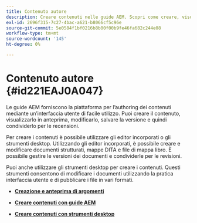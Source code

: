 ```yaml
---
title: Contenuto autore
description: Creare contenuti nelle guide AEM. Scopri come creare, visualizzare in anteprima, modificare, salvare la versione del documento e condividerla per le revisioni.
exl-id: 2696f315-7c27-4bac-a621-b8066cf5c96e
source-git-commit: 5e0584f1bf0216b8b00f00b9fe46fa682c244e08
workflow-type: tm+mt
source-wordcount: '145'
ht-degree: 0%

---
```


# Contenuto autore {#id221EAJ0A047}

Le guide AEM forniscono la piattaforma per l’authoring dei contenuti mediante un’interfaccia utente di facile utilizzo. Puoi creare il contenuto, visualizzarlo in anteprima, modificarlo, salvare la versione e quindi condividerlo per le recensioni.

Per creare i contenuti è possibile utilizzare gli editor incorporati o gli strumenti desktop. Utilizzando gli editor incorporati, è possibile creare e modificare documenti strutturati, mappe DITA e file di mappa libro. È possibile gestire le versioni dei documenti e condividerle per le revisioni.

Puoi anche utilizzare gli strumenti desktop per creare i contenuti. Questi strumenti consentono di modificare i documenti utilizzando la pratica interfaccia utente e di pubblicare i file in vari formati.

- **[Creazione e anteprima di argomenti](create-preview-topics.md)**

- **[Creare contenuti con guide AEM](authoring-content-xml-doc.md)**

- **[Creare contenuti con strumenti desktop](author-desktop-tools.md)**
